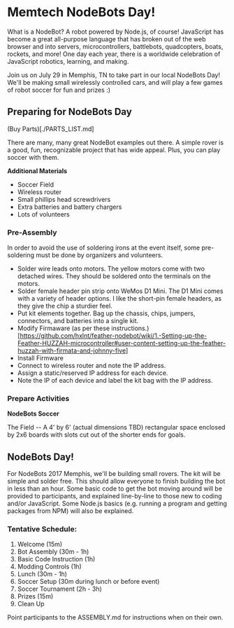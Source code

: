 # Memtech NodeBots Day!

What is a NodeBot? A robot powered by Node.js, of course! JavaScript has become a great all-purpose language that has broken out of the web browser and into servers, microcontrollers, battlebots, quadcopters, boats, rockets, and more!  One day each year, there is a worldwide celebration of JavaScript robotics, learning, and making.  

Join us on July 29 in Memphis, TN to take part in our local NodeBots Day!  We'll be making small wirelessly controlled cars, and will play a few games of robot soccer for fun and prizes :)

## Preparing for NodeBots Day

(Buy Parts)[./PARTS_LIST.md]

There are many, many great NodeBot examples out there.  A simple rover is a good, fun, recognizable project that has wide appeal.  Plus, you can play soccer with them.

**Additional Materials**

* Soccer Field
* Wireless router
* Small phillips head screwdrivers
* Extra batteries and battery chargers
* Lots of volunteers

### Pre-Assembly

In order to avoid the use of soldering irons at the event itself, some pre-soldering must be done by organizers and volunteers.  

* Solder wire leads onto motors.  The yellow motors come with two detached wires. They should be soldered onto the terminals on the motors.
* Solder female header pin strip onto WeMos D1 Mini.  The D1 Mini comes with a variety of header options.  I like the short-pin female headers, as they give the chip a sturdier feel.
* Put kit elements together.  Bag up the chassis, chips, jumpers, connectors, and batteries into a single kit.
* Modify Firmaware (as per these instructions.)[https://github.com/hxlnt/feather-nodebot/wiki/1.-Setting-up-the-Feather-HUZZAH-microcontroller#user-content-setting-up-the-feather-huzzah-with-firmata-and-johnny-five]
* Install Firmware
* Connect to wireless router and note the IP address. 
* Assign a static/reserved IP address for each device.
* Note the IP of each device and label the kit bag with the IP address.


### Prepare Activities

**NodeBots Soccer**

The Field -- A 4' by 6' (actual dimensions TBD) rectangular space enclosed by 2x6 boards with slots cut out of the shorter ends for goals.


## NodeBots Day!

For NodeBots 2017 Memphis, we'll be building small rovers. The kit will be simple and solder free.  This should allow everyone to finish building the bot in less than an hour.  Some basic code to get the bot moving around will be provided to participants, and explained line-by-line to those new to coding and/or JavaScript.  Some Node.js basics (e.g. running a program and getting packages from NPM) will also be explained.  

### Tentative Schedule:

1. Welcome (15m)
1. Bot Assembly (30m - 1h)
1. Basic Code Instruction (1h)
1. Modding Controls (1h)
1. Lunch (30m - 1h)
1. Soccer Setup (30m during lunch or before event)
1. Soccer Tournament (2h - 3h)
1. Prizes (15m)
1. Clean Up

Point participants to the ASSEMBLY.md for instructions when on their own.